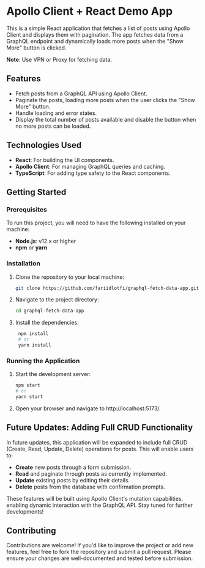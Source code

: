 # Apollo Client + React Demo App

This is a simple React application that fetches a list of posts using Apollo Client and displays them with pagination. The app fetches data from a GraphQL endpoint and dynamically loads more posts when the "Show More" button is clicked.

**Note**: Use VPN or Proxy for fetching data.

## Features

- Fetch posts from a GraphQL API using Apollo Client.
- Paginate the posts, loading more posts when the user clicks the "Show More" button.
- Handle loading and error states.
- Display the total number of posts available and disable the button when no more posts can be loaded.

## Technologies Used

- **React**: For building the UI components.
- **Apollo Client**: For managing GraphQL queries and caching.
- **TypeScript**: For adding type safety to the React components.

## Getting Started

### Prerequisites

To run this project, you will need to have the following installed on your machine:

- **Node.js**: v12.x or higher
- **npm** or **yarn**

### Installation

1. Clone the repository to your local machine:

   ```bash
   git clone https://github.com/fariidlotfi/graphql-fetch-data-app.git

   ```

2. Navigate to the project directory:

   ```bash
   cd graphql-fetch-data-app

   ```

3. Install the dependencies:

   ```bash
    npm install
    # or
    yarn install


   ```

### Running the Application

1. Start the development server:

   ```bash
   npm start
   # or
   yarn start

   ```

2. Open your browser and navigate to http://localhost:5173/.

## Future Updates: Adding Full CRUD Functionality

In future updates, this application will be expanded to include full CRUD (Create, Read, Update, Delete) operations for posts. This will enable users to:

- **Create** new posts through a form submission.
- **Read** and paginate through posts as currently implemented.
- **Update** existing posts by editing their details.
- **Delete** posts from the database with confirmation prompts.

These features will be built using Apollo Client's mutation capabilities, enabling dynamic interaction with the GraphQL API. Stay tuned for further developments!

## Contributing

Contributions are welcome! If you'd like to improve the project or add new features, feel free to fork the repository and submit a pull request. Please ensure your changes are well-documented and tested before submission.
